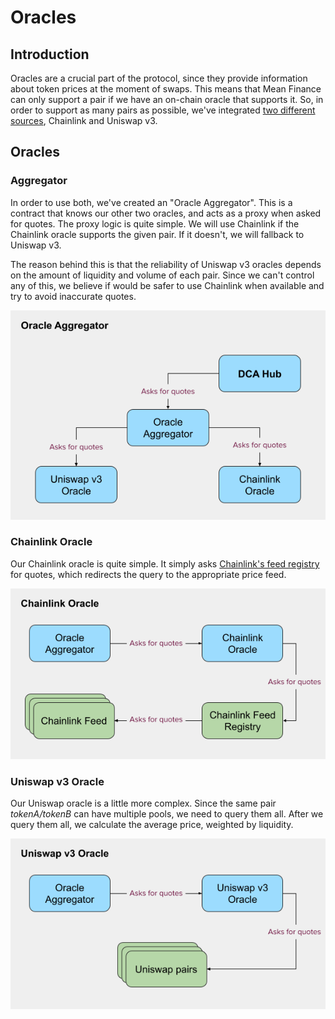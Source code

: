 # Oracles

## Introduction

Oracles are a crucial part of the protocol, since they provide information about token prices at the moment of swaps. This means that Mean Finance can only support a pair if we have an on-chain oracle that supports it. So, in order to support as many pairs as possible, we've integrated [two different sources](../../concepts/price-oracle.md), Chainlink and Uniswap v3.

## Oracles

### Aggregator

In order to use both, we've created an "Oracle Aggregator". This is a contract that knows our other two oracles, and acts as a proxy when asked for quotes. The proxy logic is quite simple. We will use Chainlink if the Chainlink oracle supports the given pair. If it doesn't, we will fallback to Uniswap v3.&#x20;

The reason behind this is that the reliability of Uniswap v3 oracles depends on the amount of liquidity and volume of each pair. Since we can't control any of this, we believe if would be safer to use Chainlink when available and try to avoid inaccurate quotes.

![The Oracle Aggregator](<../../.gitbook/assets/Oracle Aggregator.png>)

### Chainlink Oracle

Our Chainlink oracle is quite simple. It simply asks [Chainlink's feed registry](https://docs.chain.link/docs/feed-registry/) for quotes, which redirects the query to the appropriate price feed.

![The Chainlink Oracle](<../../.gitbook/assets/Chainlink Oracle.png>)

### Uniswap v3 Oracle

Our Uniswap oracle is a little more complex. Since the same pair _tokenA/tokenB_ can have multiple pools, we need to query them all. After we query them all, we calculate the average price, weighted by liquidity.

![The Uniswap Oracle](<../../.gitbook/assets/Uniswap Oracle.png>)

